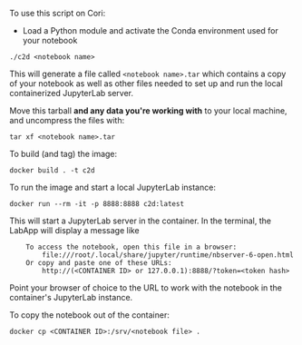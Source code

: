 To use this script on Cori:

  * Load a Python module and activate the Conda environment used for your
    notebook

`./c2d <notebook name>`

This will generate a file called `<notebook name>.tar` which contains a copy of
your notebook as well as other files needed to set up and run the local
containerized JupyterLab server.

Move this tarball **and any data you're working with** to your local machine,
and uncompress the files with:

`tar xf <notebook name>.tar`

To build (and tag) the image:

`docker build . -t c2d`

To run the image and start a local JupyterLab instance:

`docker run --rm -it -p 8888:8888 c2d:latest`

This will start a JupyterLab server in the container. In the terminal, the
LabApp will display a message like

```
    To access the notebook, open this file in a browser:
        file:///root/.local/share/jupyter/runtime/nbserver-6-open.html
    Or copy and paste one of these URLs:
        http://(<CONTAINER ID> or 127.0.0.1):8888/?token=<token hash>
```

Point your browser of choice to the URL to work with the notebook in the
container's JupyterLab instance.

To copy the notebook out of the container:

`docker cp <CONTAINER ID>:/srv/<notebook file> .`

